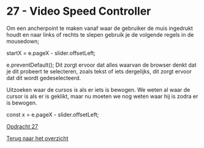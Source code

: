 # 27 - Video Speed Controller

Om een ancherpoint te maken vanaf waar de gebruiker de muis ingedrukt houdt en naar links of rechts te slepen gebruik je de volgende regels in de mousedown;

startX = e.pageX - slider.offsetLeft;

e.preventDefault();
Dit zorgt ervoor dat alles waarvan de browser denkt dat je dit probeert te selecteren, zoals tekst of iets dergelijks, dit zorgt ervoor dat dit wordt gedeselecteerd.

Uitzoeken waar de cursos is als er iets is bewogen. We weten al waar de cursor is als er is geklikt, maar nu moeten we nog weten waar hij is zodra er is bewogen.

const x = e.pageX - slider.offsetLeft;

[Opdracht 27](https://zeijls.github.io/SRPWesBos/27/index-START.html) <br>

[Terug naar het overzicht](https://zeijls.github.io/SRPWesBos/)